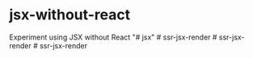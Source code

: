 # jsx-without-react
Experiment using JSX without React
"# jsx" 
#   s s r - j s x - r e n d e r  
 #   s s r - j s x - r e n d e r  
 #   s s r - j s x - r e n d e r  
 